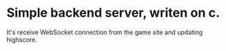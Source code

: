# Simple backend server, writen on c.

It's receive WebSocket connection from the game site and
updating highscore.
